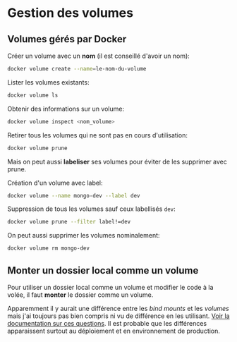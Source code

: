 # Gestion des volumes

## Volumes gérés par Docker

Créer un volume avec un **nom** (il est conseillé d'avoir un nom):

```bash
docker volume create --name=le-nom-du-volume
```

Lister les volumes existants:

```bash
docker volume ls
```

Obtenir des informations sur un volume:

```bash
docker volume inspect <nom_volume>
```

Retirer tous les volumes qui ne sont pas en cours d'utilisation:

```bash
docker volume prune
```

Mais on peut aussi **labeliser** ses volumes pour éviter de les supprimer avec prune.

Création d'un volume avec label:

```bash
docker volume --name mongo-dev --label dev
```

Suppression de tous les volumes sauf ceux labellisés `dev`:

```bash
docker volume prune --filter label!=dev
```

On peut aussi supprimer les volumes nominalement:

```bash
docker volume rm mongo-dev
```

## Monter un dossier local comme un volume

Pour utiliser un dossier local comme un volume et modifier le code à la volée, il faut **monter** le dossier comme un volume.

Apparemment il y aurait une différence entre les *bind mounts* et les *volumes* mais j'ai toujours pas bien compris ni vu de différence en les utilisant. [Voir la documentation sur ces questions](https://docs.docker.com/storage/). Il est probable que les différences apparaissent surtout au déploiement et en environnement de production.
